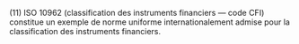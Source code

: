 (11) ISO 10962 (classification des instruments financiers — code CFI) constitue un exemple de norme uniforme internationalement admise pour la classification des instruments financiers.